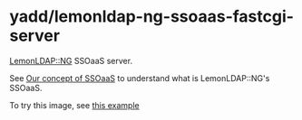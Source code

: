 # yadd/lemonldap-ng-ssoaas-fastcgi-server

[LemonLDAP::NG](https://lemonldap-ng.org) SSOaaS server.

See [Our concept of SSOaaS](https://lemonldap-ng.org/documentation/latest/ssoaas.html)
to understand what is LemonLDAP::NG's SSOaaS.

To try this image, see [this example](https://github.com/guimard/llng-docker/tree/master/nginx-protected-by-lemonldap-ng-fastcgi-server)
